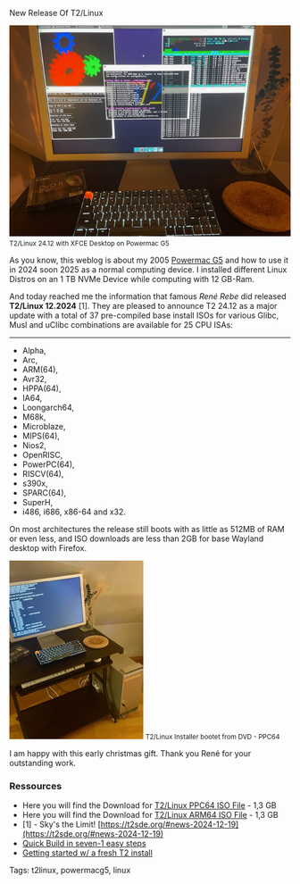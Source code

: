 New Release Of T2/Linux

![T2/Linux 24.12 with XFCE Desktop on Powermac G5](images/t2_xfce.jpg)
<small>T2/Linux 24.12 with XFCE Desktop on Powermac G5</small>

As you know, this weblog is about my 2005 [Powermac G5](https://apfelhammer.de/tag_powermacg5.html) and how to use it in 2024
soon 2025 as a normal computing device. I installed different Linux Distros
on an 1 TB NVMe Device while computing with 12 GB-Ram. 

And today reached me the information that famous *René Rebe* did released 
**T2/Linux 12.2024** [1]. They are pleased to announce T2 24.12 as a major update 
with a total of 37 pre-compiled base install ISOs for various Glibc, Musl 
and uClibc combinations are available for 25 CPU ISAs: 
<hr>

* Alpha, 
* Arc, 
* ARM(64), 
* Avr32, 
* HPPA(64), 
* IA64, 
* Loongarch64, 
* M68k, 
* Microblaze, 
* MIPS(64), 
* Nios2, 
* OpenRISC, 
* PowerPC(64), 
* RISCV(64), 
* s390x, 
* SPARC(64), 
* SuperH, 
* i486, i686, x86-64 and x32. 

On most architectures the release still boots with as little as 512MB of RAM 
or even less, and ISO downloads are less than 2GB for base Wayland desktop 
with Firefox.

![My PowermacG5 with T2/Linux](/images/t2_2.jpg)
<small>T2/Linux Installer bootet from DVD - PPC64</small>

I am happy with this early christmas gift. Thank you René for your outstanding
work.

### Ressources
* Here you will find the Download for [T2/Linux PPC64 ISO File](https://dl.t2sde.org/binary/2024/incoming/t2-24.12-ppc6432-base-wayland-glibc-gcc-970.iso) - 1,3 GB
* Here you will find the Download for [T2/Linux ARM64 ISO File](https://dl.t2sde.org/binary/2024/incoming/t2-24.12-arm64-base-wayland-glibc-gcc.iso) - 1,3 GB
* [1] - Sky's the Limit! [https://t2sde.org/#news-2024-12-19](https://t2sde.org/#news-2024-12-19)
* [Quick Build in seven-1 easy steps](https://t2sde.org/documentation/buildintro.html)
* [Getting started w/ a fresh T2 install](https://t2sde.org/documentation/kb/8/?documentation/kb/8)

Tags: t2linux, powermacg5, linux
